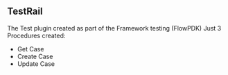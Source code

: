 ## TestRail
The Test plugin created as part of the Framework testing (FlowPDK)
Just 3 Procedures created:
- Get Case
- Create Case
- Update Case
